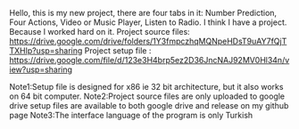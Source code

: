 Hello, this is my new project, there are four tabs in it: Number Prediction, Four Actions, Video or Music Player, Listen to Radio. I think I have a project. Because I worked hard on it.
Project source files: https://drive.google.com/drive/folders/1Y3fmpczhqMQNpeHDsT9uAY7fQjTTXHlp?usp=sharing
Project setup file : https://drive.google.com/file/d/123e3H4brp5ez2D36JncNAJ92MV0Hl34n/view?usp=sharing

Note1:Setup file is designed for x86 ie 32 bit architecture, but it also works on 64 bit computer.
Note2:Project source files are only uploaded to google drive setup files are available to both google drive and release on my github page
Note3:The interface language of the program is only Turkish
